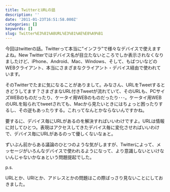 ```yaml
---
title: TwitterとURLの話
description: ''
date: '2011-01-23T16:51:58.000Z'
categories: []
keywords: []
slug: Twitter%E3%81%A8URL%E3%81%AE%E8%A9%B1
---
```

今回はtwitterの話。Twitterって本当に”インフラ”で様々なデバイスで使えますよね。New Twitterではデバイス名が目立たないところでしか表示されなくなりましたけど、iPhone、Android、Mac、Windows、そして、もばついなどのWEBクライアント、本当にさまざまなクライアント・デバイス経由で使われています。

そのTwitterでたまに気になることがありまして。みなさん、URLをTweetするときどうしてます？さまざまなURL付きTweetが流れていて、そのURLも、PCサイズWEBのものだったり、ケータイ用WEBのものだったり･･･。ケータイ用WEBのURLを貼られてtweetされても、Macから見たいときにはちょっと困ったりするし、その逆もあったりする。これってなんとかならないんですかね。

要するに、デバイス毎にURLがあるのを解決すればいいわけですよ。URLは情報に対してひとつ。表現はアクセスしてきたデバイス毎に変化させればいいわけで、デバイス毎にURLがあるのって優しくないなぁと。

ずいぶん前からある議論のひとつのような気がしますが、Twitterによって、メッセージがいろんなデバイスで使われるようになって、より意識しないといけないんじゃないかなぁという問題提起でした。

p.s.

URLとか、URIとか、アドレスとかの問題はこの際ばっさり見ないことにしておきました。